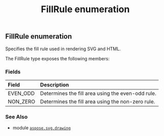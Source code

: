 ﻿---
title: FillRule enumeration
second_title: Aspose.SVG for Python via .NET API References
description: 
type: docs
weight: 330
url: /python-net/aspose.svg.drawing/fillrule/
is_root: false
---

## FillRule enumeration

Specifies the fill rule used in rendering SVG and HTML.



The FillRule type exposes the following members:

### Fields
| Field | Description |
| :- | :- |
| EVEN_ODD | Determines the fill area using the even-odd rule. |
| NON_ZERO | Determines the fill area using the non-zero rule. |



### See Also
* module [`aspose.svg.drawing`](..)
